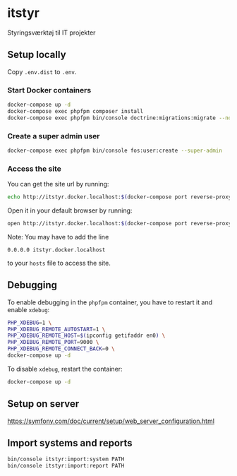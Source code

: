 # itstyr
Styringsværktøj til IT projekter

## Setup locally

Copy `.env.dist` to `.env`.

### Start Docker containers

```sh
docker-compose up -d
docker-compose exec phpfpm composer install
docker-compose exec phpfpm bin/console doctrine:migrations:migrate --no-interaction
```

### Create a super admin user

```sh
docker-compose exec phpfpm bin/console fos:user:create --super-admin
```

### Access the site

You can get the site url by running:

```sh
echo http://itstyr.docker.localhost:$(docker-compose port reverse-proxy 80 | cut -d: -f2)
```

Open it in your default browser by running:

```sh
open http://itstyr.docker.localhost:$(docker-compose port reverse-proxy 80 | cut -d: -f2)
```

Note: You may have to add the line

```
0.0.0.0	itstyr.docker.localhost
```

to your `hosts` file to access the site.

## Debugging

To enable debugging in the `phpfpm` container, you have to restart it and enable `xdebug`:

```sh
PHP_XDEBUG=1 \
PHP_XDEBUG_REMOTE_AUTOSTART=1 \
PHP_XDEBUG_REMOTE_HOST=$(ipconfig getifaddr en0) \
PHP_XDEBUG_REMOTE_PORT=9000 \
PHP_XDEBUG_REMOTE_CONNECT_BACK=0 \
docker-compose up -d
```

To disable `xdebug`, restart the container:

```sh
docker-compose up -d
```

## Setup on server
https://symfony.com/doc/current/setup/web_server_configuration.html

## Import systems and reports
```sh
bin/console itstyr:import:system PATH
bin/console itstyr:import:report PATH
```
